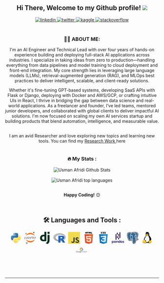 <div align="center">
<h2> Hi There, Welcome to my Github profile! <img src="https://github.com/abdoachhoubi/abdoachhoubi/blob/main/gifs/Hi.gif" width="30"></h2>
<a href="https://www.linkedin.com/in/m-usman-afridi/" target="_blank">
<img src=https://img.shields.io/badge/linkedin-%2300acee.svg?color=405DE6&style=for-the-badge&logo=linkedin&logoColor=white alt=linkedin style="margin-bottom: 5px;" />
</a>
<a href="https://twitter.com/usmanafridiai" target="_blank">
<img src=https://img.shields.io/badge/twitter-%2300acee.svg?color=1DA1F2&style=for-the-badge&logo=twitter&logoColor=white alt=twitter style="margin-bottom: 5px;" />
</a>
<a href="https://www.kaggle.com/usmanafridi1" target="_blank">
<img src=https://img.shields.io/badge/Kaggle-035a7d?style=for-the-badge&logo=kaggle&logoColor=white alt=kaggle style="margin-bottom: 5px;" />
</a>
<a href="https://stackoverflow.com/users/15430546/usman-afridi" target="_blank">
<img src=https://img.shields.io/badge/-Stackoverflow-FE7A16?style=for-the-badge&logo=stack-overflow&logoColor=white alt=stackoverflow style="margin-bottom: 5px;" />
</a>
<br />
<br />

### :man_technologist: ABOUT ME:
I'm an AI Engineer and Technical Lead with over four years of hands-on experience building and deploying full-stack AI applications across industries. I specialize in taking ideas from zero to production—handling everything from data pipelines and model training to cloud deployment and front-end integration. My core strength lies in leveraging large language models (LLMs), retrieval-augmented generation (RAG), and MLOps best practices to deliver intelligent, scalable, and client-ready solutions.

Whether it's fine-tuning GPT-based systems, developing SaaS APIs with Flask or Django, deploying with Docker and AWS/GCP, or crafting intuitive UIs in React, I thrive in bridging the gap between data science and real-world applications. As a freelancer and founder, I’ve led teams, mentored junior developers, and collaborated with global clients to deliver impactful AI solutions. I'm now focused on scaling my own AI services startup and building products that blend automation, intelligence, and measurable value.
<br />



<br />
I am an avid Researcher and love exploring new topics and learning new tools. You can find my <a href="https://github.com/usmanafridi/Research-Work" target="_blank">Research Work </a> here 
<br />
<br />


### :fire: My Stats :
<img align="center" src="https://github-readme-stats.vercel.app/api?username=usmanafridi&include_all_commits=true&count_private=true&show_icons=true&line_height=30&title_color=CDB4DB&icon_color=CDB4DB&text_color=D3D3D3&bg_color=0A0A0A" alt="Usman Afridi Github Stats">
<br />
<br />
<img src="https://github-readme-stats.vercel.app/api/top-langs/?username=usmanafridi&layout=compact&theme=dark&bg_color=0A0A0A" alt="Usman Afridi top languages"/>
<br />
<br />

**Happy Coding!** 😊


</div>
<br />

<div align="center">

## :hammer_and_wrench: Languages and Tools :

<div>
<img src="https://github.com/devicons/devicon/blob/master/icons/python/python-original.svg" title="Python" alt="Python" width="40" height="40"/>&nbsp;
<img src="https://github.com/devicons/devicon/blob/master/icons/jupyter/jupyter-original-wordmark.svg" title="Jupyter" alt="Jupyter" width="40" height="40"/>&nbsp;
<img src="https://github.com/devicons/devicon/blob/master/icons/django/django-plain.svg" title="Django" alt="Django" width="40" height="40"/>&nbsp;
<img src="https://github.com/devicons/devicon/blob/master/icons/r/r-original.svg" title="R" alt="R" width="40" height="40"/>&nbsp;
<img src="https://github.com/devicons/devicon/blob/master/icons/javascript/javascript-original.svg" title="Javascript" alt="Javascript" width="40" height="40"/>&nbsp;
<img src="https://github.com/devicons/devicon/blob/master/icons/html5/html5-original-wordmark.svg" title="HTML" alt="HTML" width="40" height="40"/>&nbsp;
<img src="https://github.com/devicons/devicon/blob/master/icons/css3/css3-original-wordmark.svg" title="CSS" alt="CSS" width="40" height="40"/>&nbsp;
<img src="https://github.com/devicons/devicon/blob/master/icons/pandas/pandas-original-wordmark.svg" title="Pandas" alt="Pandas" width="40" height="40"/>&nbsp;
<img src="https://github.com/devicons/devicon/blob/master/icons/postgresql/postgresql-original.svg" title="Postgres" alt="Postgres" width="40" height="40"/>&nbsp;
<img src="https://github.com/devicons/devicon/blob/master/icons/linux/linux-original.svg" title="Linux" alt="Linux" width="40" height="40"/>&nbsp;
<img src="https://github.com/devicons/devicon/blob/master/icons/googlecloud/googlecloud-original-wordmark.svg" title="Google" alt="Google" width="40" height="40"/>&nbsp;
</div>

<br />
<br />

<div align="center">
<br />


</div>

---

